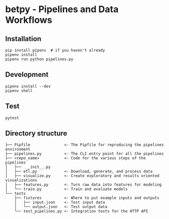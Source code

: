 # betpy - Pipelines and Data Workflows

## Installation

    pip install pipenv  # if you haven't already
    pipenv install
    pipenv run python pipelines.py

## Development

    pipenv install --dev
    pipenv shell

## Test

    pytest

## Directory structure

    ├── Pipfile               <- The Pipfile for reproducing the pipelines environment
    ├── pipelines.py          <- The CLI entry point for all the pipelines
    ├── <repo_name>           <- Code for the various steps of the pipelines
    │   ├──  __init__.py
    │   ├── etl.py            <- Download, generate, and process data
    │   ├── visualize.py      <- Create exploratory and results oriented visualizations
    │   ├── features.py       <- Turn raw data into features for modeling
    │   └── train.py          <- Train and evaluate models
    └── tests
        ├── fixtures          <- Where to put example inputs and outputs
        │   ├── input.json    <- Test input data
        │   └── output.json   <- Test output data
        └── test_pipelines.py <- Integration tests for the HTTP API
